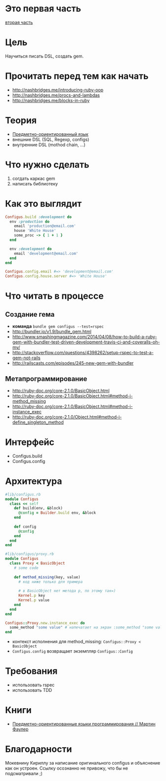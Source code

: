 # Это первая часть

[вторая часть](004-configus.md)

# Цель
Научиться писать DSL, создать gem.

# Прочитать перед тем как начать

* http://nashbridges.me/introducing-ruby-oop
* http://nashbridges.me/procs-and-lambdas
* http://nashbridges.me/blocks-in-ruby

# Теория

* [Предметно-ориентированный язык](https://ru.wikipedia.org/wiki/%D0%9F%D1%80%D0%B5%D0%B4%D0%BC%D0%B5%D1%82%D0%BD%D0%BE-%D0%BE%D1%80%D0%B8%D0%B5%D0%BD%D1%82%D0%B8%D1%80%D0%BE%D0%B2%D0%B0%D0%BD%D0%BD%D1%8B%D0%B9_%D1%8F%D0%B7%D1%8B%D0%BA)
* внешние DSL (SQL, Regexp, configs)
* внутренние DSL (mothod chain, ...)

# Что нужно сделать

1. согдать каркас gem
2. написать библиотеку

# Как это выглядит

```ruby
Configus.build :development do
  env :production do
    email 'production@email.com'
    house 'White House'
    some_proc -> { 1 + 1 }
  end

  env :development do
    email 'development@email.com'
  end
end

Configus.config.email #=> 'development@email.com'
Configus.config.house.server #=> 'White House'
```

# Что читать в процессе

## Создание гема
* **команда** `bundle gem configus --test=rspec`
* http://bundler.io/v1.9/bundle_gem.html
* http://www.smashingmagazine.com/2014/04/08/how-to-build-a-ruby-gem-with-bundler-test-driven-development-travis-ci-and-coveralls-oh-my/
* http://stackoverflow.com/questions/4398262/setup-rspec-to-test-a-gem-not-rails
* http://railscasts.com/episodes/245-new-gem-with-bundler

## Метапрограммирование
* http://ruby-doc.org/core-2.1.0/BasicObject.html
* http://ruby-doc.org/core-2.1.0/BasicObject.html#method-i-method_missing
* http://ruby-doc.org/core-2.1.0/BasicObject.html#method-i-instance_exec
* http://ruby-doc.org/core-2.1.0/Object.html#method-i-define_singleton_method

# Интерфейс
* Configus.build
* Configus.config

# Архитектура

```ruby
#lib/configus.rb
module Configus
  class << self
    def build(env, &block)
      @config = Builder.build env, &block
    end
    
    def config
      @config
    end
  end
end

#lib/configus/proxy.rb
module Configus
  class Proxy < BasicObject
    # some code
    
    def method_missing(key, value)
      # код ниже только для примера
      
      # в BasicObject нет метода p, по этому так=)
      Kernel.p key
      Kernel.p value
    end
  end
end
```

```ruby
Configus::Proxy.new.instance_exec do 
  some_method "some value" # напечатает на экран :some_method "some value"
end
```

* контекст исполнения для method_missing: `Configus::Proxy < BasicObject` 
* `Configus.config` возвращает экземпляр `Configus::Config` 

# Требования

* использовать rspec
* использовать TDD

# Книги

* [Предметно-ориентированные языки программирования // Мартин Фаулер](http://www.ozon.ru/context/detail/id/6967089/)

# Благодарности

Мокевнину Кириллу за написание оригинального configus и объяснение как он устроен.
Ссылку осознанно не привожу, что бы не подсматривали ;)
